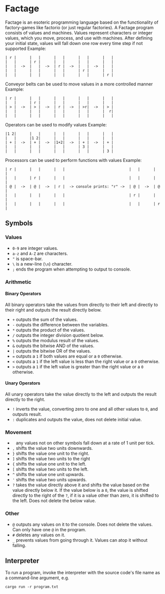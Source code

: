 # Factage
Factage is an esoteric programming language based on the functionality of factory-games like factorio (or just regular factories).
A Factage program consists of values and machines. Values represent characters or integer values, which you move, process, and use with machines.
After defining your initial state, values will fall down one row every time step if not supported
Example:
```
| r |      |   |      |   |      |   |      |   |
|   |      | r |      |   |      |   |      |   |
|   |  ->  |   |  ->  | r |  ->  |   |  ->  |   |
|   |      |   |      |   |      | r |      |   |
|   |      |   |      |   |      |   |      | r |
```

Conveyor belts can be used to move values in a more controlled manner
Example:
```
| r |      |   |      |   |      |   |      |   |
|   |      | r |      |   |      |   |      |   |
| > |  ->  | > |  ->  | r |  ->  | >r|  ->  | > |
|   |      |   |      |   |      |   |      |  r|
|   |      |   |      |   |      |   |      |   |
```

Operators can be used to modify values
Example:
```
|1 2|      |   |      |   |      |   |      |   |
|   |      |1 2|      |   |      |   |      |   |
| + |  ->  | + |  ->  |1+2|  ->  | + |  ->  | + |
|   |      |   |      |   |      | 3 |      |   |
|   |      |   |      |   |      |   |      | 3 |
```

Processors can be used to perform functions with values
Example:
```
| r |      |   |      |   |                             |   |      |   |
|   |      | r |      |   |                             |   |      |   |
| @ |  ->  | @ |  ->  | r |  -> console prints: "r" ->  | @ |  ->  | @ |
|   |      |   |      |   |                             | r |      |   |
|   |      |   |      |   |                             |   |      | r |
```

## Symbols
### Values
- `0-9` are integer values.
- `a-z` and `A-Z` are characters.
- `"` is space-bar.
- `\` is a new-line (`\n`) character.
- `;` ends the program when attempting to output to console.
### Arithmetic
#### Binary Operators
All binary operators take the values from directly to their left and directly to their right and outputs the result directly below.
- `+` outputs the sum of the values.
- `-` outputs the difference between the variables.
- `*` outputs the product of the values.
- `/` outputs the integer division quotient below.
- `%` outputs the modulus result of the values.
- `&` outputs the bitwise AND of the values.
- `|` outputs the bitwise OR of the values.
- `=` outputs a `1` if both values are equal or a `0` otherwise.
- `<` outputs a `1` if the left value is less than the right value or a `0` otherwise.
- `>` outputs a `1` if the left value is greater than the right value or a `0` otherwise.
#### Unary Operators
All unary operators take the value directly to the left and outputs the result directly to the right.
- `!` inverts the value, converting zero to one and all other values to `0`, and outputs result.
- `:` duplicates and outputs the value, does not delete initial value.
### Movement
- ` ` any values not on other symbols fall down at a rate of 1 unit per tick.
- `,` shifts the value two units downwards.
- `}` shifts the value one unit to the right.
- `]` shifts the value two units to the right
- `{` shifts the value one unit to the left.
- `[` shifts the value two units to the left.
- `^` shifts the value one unit upwards.
- `'` shifts the value two units upwards.
- `?` takes the value directly above it and shifts the value based on the value directly below it. If the value below is a `0`, the value is shifted directly to the right of the `?`, if it is a value other than zero, it is shifted to the left. Does not delete the below value.
### Other
- `@` outputs any values on it to the console. Does not delete the values. Can only have one `@` in the program.
- `#` deletes any values on it.
- `_` prevents values from going through it. Values can atop it without falling.
## Interpreter
To run a program, invoke the interpreter with the source code's file name as a command-line argument, e.g.
```
cargo run -r program.txt
```
